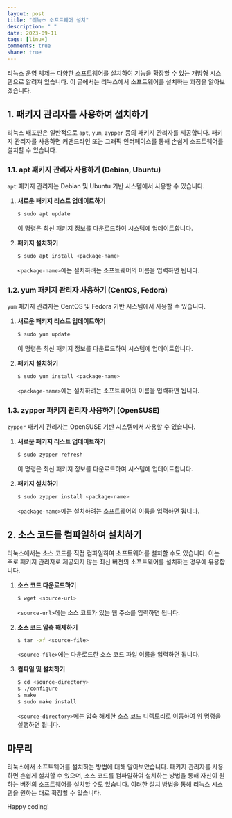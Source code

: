 ```yaml
---
layout: post
title: "리눅스 소프트웨어 설치"
description: " "
date: 2023-09-11
tags: [linux]
comments: true
share: true
---
```


리눅스 운영 체제는 다양한 소프트웨어를 설치하여 기능을 확장할 수 있는 개방형 시스템으로 알려져 있습니다. 이 글에서는 리눅스에서 소프트웨어를 설치하는 과정을 알아보겠습니다.

## 1. 패키지 관리자를 사용하여 설치하기

리눅스 배포판은 일반적으로 `apt`, `yum`, `zypper` 등의 패키지 관리자를 제공합니다. 패키지 관리자를 사용하면 커맨드라인 또는 그래픽 인터페이스를 통해 손쉽게 소프트웨어를 설치할 수 있습니다.

### 1.1. apt 패키지 관리자 사용하기 (Debian, Ubuntu)

`apt` 패키지 관리자는 Debian 및 Ubuntu 기반 시스템에서 사용할 수 있습니다.

1. **새로운 패키지 리스트 업데이트하기**

   ```bash
   $ sudo apt update
   ```
   
   이 명령은 최신 패키지 정보를 다운로드하여 시스템에 업데이트합니다.

2. **패키지 설치하기**

   ```bash
   $ sudo apt install <package-name>
   ```
   
   `<package-name>`에는 설치하려는 소프트웨어의 이름을 입력하면 됩니다.

### 1.2. yum 패키지 관리자 사용하기 (CentOS, Fedora)

`yum` 패키지 관리자는 CentOS 및 Fedora 기반 시스템에서 사용할 수 있습니다.

1. **새로운 패키지 리스트 업데이트하기**

   ```bash
   $ sudo yum update
   ```
   
   이 명령은 최신 패키지 정보를 다운로드하여 시스템에 업데이트합니다.

2. **패키지 설치하기**

   ```bash
   $ sudo yum install <package-name>
   ```
   
   `<package-name>`에는 설치하려는 소프트웨어의 이름을 입력하면 됩니다.

### 1.3. zypper 패키지 관리자 사용하기 (OpenSUSE)

`zypper` 패키지 관리자는 OpenSUSE 기반 시스템에서 사용할 수 있습니다.

1. **새로운 패키지 리스트 업데이트하기**

   ```bash
   $ sudo zypper refresh
   ```
   
   이 명령은 최신 패키지 정보를 다운로드하여 시스템에 업데이트합니다.

2. **패키지 설치하기**

   ```bash
   $ sudo zypper install <package-name>
   ```
   
   `<package-name>`에는 설치하려는 소프트웨어의 이름을 입력하면 됩니다.

## 2. 소스 코드를 컴파일하여 설치하기

리눅스에서는 소스 코드를 직접 컴파일하여 소프트웨어를 설치할 수도 있습니다. 이는 주로 패키지 관리자로 제공되지 않는 최신 버전의 소프트웨어를 설치하는 경우에 유용합니다.

1. **소스 코드 다운로드하기**

   ```bash
   $ wget <source-url>
   ```
   
   `<source-url>`에는 소스 코드가 있는 웹 주소를 입력하면 됩니다.

2. **소스 코드 압축 해제하기**

   ```bash
   $ tar -xf <source-file>
   ```
   
   `<source-file>`에는 다운로드한 소스 코드 파일 이름을 입력하면 됩니다.

3. **컴파일 및 설치하기**

   ```bash
   $ cd <source-directory>
   $ ./configure
   $ make
   $ sudo make install
   ```
   
   `<source-directory>`에는 압축 해제한 소스 코드 디렉토리로 이동하여 위 명령을 실행하면 됩니다.

## 마무리

리눅스에서 소프트웨어를 설치하는 방법에 대해 알아보았습니다. 패키지 관리자를 사용하면 손쉽게 설치할 수 있으며, 소스 코드를 컴파일하여 설치하는 방법을 통해 자신이 원하는 버전의 소프트웨어를 설치할 수도 있습니다. 이러한 설치 방법을 통해 리눅스 시스템을 원하는 대로 확장할 수 있습니다.

Happy coding!